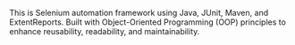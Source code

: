 This is  Selenium automation framework using Java, JUnit, Maven, and ExtentReports. Built with Object-Oriented Programming (OOP) principles to enhance reusability, readability, and maintainability.

